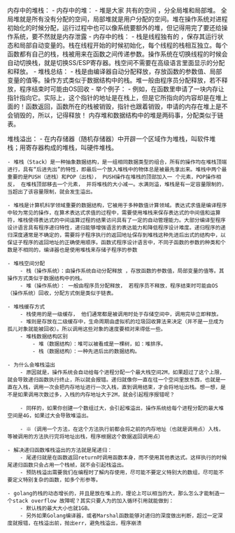 内存中的堆栈：
    - 内存中的堆：
        - 堆是大家 共有的空间 ，分全局堆和局部堆。 全局堆就是所有没有分配的空间，局部堆就是用户分配的空间。堆在操作系统对进程初始化的时候分配，运行过程中也可以像系统要额外的堆，但记得用完了要还给操作系统，要不然就是内存泄露 
    - 内存中的栈：
        - 栈是线程独有的 ，保存其运行状态和局部自动变量的。栈在线程开始的时候初始化，每个线程的栈相互独立。每个函数都有自己的栈，栈被用来在函数之间传递参数。操作系统在切换线程的时候会自动切换栈，就是切换SS/ESP寄存器。栈空间不需要在高级语言里面显示的分配和释放。
    - 堆栈总结：
        - 栈是由编译器自动分配释放，存放函数的参数值、局部变量的值等。操作方式类似于数据结构中的栈。堆一般由程序员分配释放，若不释放，程序结束时可能由OS回收 
    - 举个例子：
        - 例如，在函数里申请了一块内存让指针指向它。实际上，这个指针的地址是在栈上，但是它所指向的内容却是在堆上面的！函数返回，函数所在的栈被销毁，指针也跟着销毁，申请的内存在堆上是不会销毁的，所以，记得释放！ 内存堆和数据结构中的堆是两码事，分配类似于链表。

堆栈溢出：
    - 在内存储器（随机存储器）中开辟一个区域作为堆栈，叫软件堆栈；用寄存器构成的堆栈，叫硬件堆栈。

    - 堆栈（Stack）是一种抽象数据结构，是一组相同数据类型的组合，所有的操作均在堆栈顶端进行，具有“后进先出”的特性，即最后一个放入堆栈中的物体总是被最先拿出来。堆栈中两个最重要的是PUSH（进栈）和POP（出栈）， PUSH操作在堆栈的顶部加入一 个元素，POP操作相反， 在堆栈顶部移去一个元素， 并将堆栈的大小减一。水满则溢，堆栈是有一定容量限制的，当超出了该容量限制，就会发生溢出。

    - 堆栈是计算机科学领域重要的数据结构，它被用于多种数值计算领域。表达式求值是编译程序中较为常见的操作，在算术表达式求值的过程中，需要使用堆栈来保存表达式的中间值和运算符，堆栈使得表达式的中间运算过程的结果访问具有了一定的自动管理能力。大部分编译型程序设计语言具有程序递归特性，递归能够增强语言的表达能力和降低程序设计难度。递归程序的递归深度通常是不确定的，需要将子程序执行的返回地址保存到堆栈这种先进后出式的结构中，以保证子程序的返回地址的正确使用顺序。函数式程序设计语言中，不同子函数的参数的种类和个数是不相同的，编译器也是使用堆栈来存储子程序的参数

    - 堆栈空间分配
        - 栈（操作系统）：由操作系统自动分配释放 ，存放函数的参数值，局部变量的值等。其操作方式类似于数据结构中的栈。
        - 堆（操作系统）： 一般由程序员分配释放， 若程序员不释放，程序结束时可能由OS（操作系统）回收，分配方式倒是类似于链表。

    - 堆栈缓存方式
        - 栈使用的是一级缓存， 他们通常都是被调用时处于存储空间中，调用完毕立即释放。
        - 堆则是存放在二级缓存中，生命周期由虚拟机的垃圾回收算法来决定（并不是一旦成为孤儿对象就能被回收）。所以调用这些对象的速度要相对来得低一些。
        - 堆栈数据结构区别
            - 堆（数据结构）：堆可以被看成是一棵树，如：堆排序。
            - 栈（数据结构）：一种先进后出的数据结构。
    
    - 为什么会堆栈溢出
        - 原因就是，操作系统会自动给每个进程分配一个最大栈空间2M，如果超过了这个上限，就会导致递归函数执行终止，所以就会报错。递归就像你一直在往一个空间里放东西，也就是一直在入栈，调用一次会把内存地址进行一次入栈，直到调用结束，才会将地址出栈。想一想，是不是如果调用次数过多，入栈的内存地址大于2M，就会引起程序报错呢？

        - 同样的，如果你创建一个数组过大，会引起堆溢出，操作系统给每个进程分配的最大堆空间是4G，如果过大会导致堆溢出。

        - ※（调用一个方法，在这个方法执行前都会将之前的内存地址（也就是调用点）入栈，等被调用的方法执行完将地址出栈，程序根据这个数据返回调用点）
    
    - 解决递归函数堆栈溢出的方法就是尾递归：
        - 尾递归就是在函数返回return时调用函数本身，而不使用其他表达式。这样执行的时候尾递归函数只会占用一个栈帧，就不会引起栈溢出。
        - 预防栈溢出需要我们在编程时了解内存使用，尽可能不要定义特别大的数组，尽可能不要定义特别复杂的函数，如多个形参等。

    - golang的栈的动态增长的，并且是放在堆上的，理论上可以相当的大，那么怎么才能制造一个stack overflow 故障呢？其实只要人为的加入循环引用就能做到：
        - 默认栈的最大大小也就1GB。
        - 另外如果Golang编译器，或者Marshal函数能够对递归的深度做出判断，超过一定深度就报错，在栈溢出前，抛出err，避免栈溢出，程序崩溃
